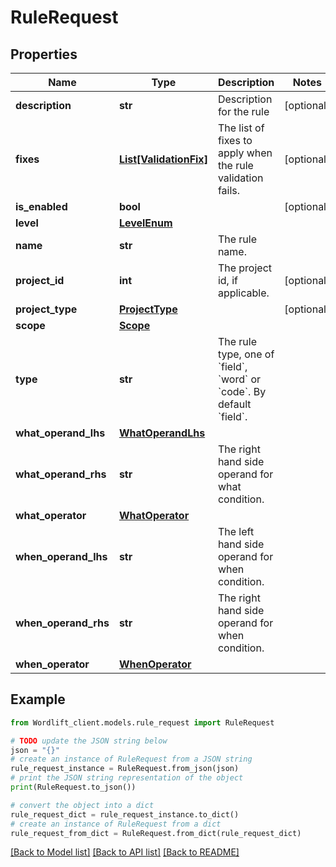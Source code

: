 # RuleRequest


## Properties

Name | Type | Description | Notes
------------ | ------------- | ------------- | -------------
**description** | **str** | Description for the rule | [optional] 
**fixes** | [**List[ValidationFix]**](ValidationFix.md) | The list of fixes to apply when the rule validation fails. | [optional] 
**is_enabled** | **bool** |  | [optional] 
**level** | [**LevelEnum**](LevelEnum.md) |  | 
**name** | **str** | The rule name. | 
**project_id** | **int** | The project id, if applicable. | [optional] 
**project_type** | [**ProjectType**](ProjectType.md) |  | [optional] 
**scope** | [**Scope**](Scope.md) |  | 
**type** | **str** | The rule type, one of &#x60;field&#x60;, &#x60;word&#x60; or &#x60;code&#x60;. By default &#x60;field&#x60;. | 
**what_operand_lhs** | [**WhatOperandLhs**](WhatOperandLhs.md) |  | 
**what_operand_rhs** | **str** | The right hand side operand for what condition. | 
**what_operator** | [**WhatOperator**](WhatOperator.md) |  | 
**when_operand_lhs** | **str** | The left hand side  operand for when condition. | 
**when_operand_rhs** | **str** | The right hand side operand for when condition. | 
**when_operator** | [**WhenOperator**](WhenOperator.md) |  | 

## Example

```python
from Wordlift_client.models.rule_request import RuleRequest

# TODO update the JSON string below
json = "{}"
# create an instance of RuleRequest from a JSON string
rule_request_instance = RuleRequest.from_json(json)
# print the JSON string representation of the object
print(RuleRequest.to_json())

# convert the object into a dict
rule_request_dict = rule_request_instance.to_dict()
# create an instance of RuleRequest from a dict
rule_request_from_dict = RuleRequest.from_dict(rule_request_dict)
```
[[Back to Model list]](../README.md#documentation-for-models) [[Back to API list]](../README.md#documentation-for-api-endpoints) [[Back to README]](../README.md)


